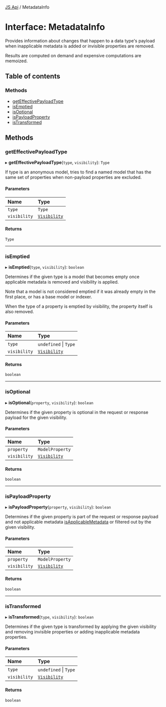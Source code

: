 [JS Api](../index.md) / MetadataInfo

# Interface: MetadataInfo

Provides information about changes that happen to a data type's payload
when inapplicable metadata is added or invisible properties are removed.

Results are computed on demand and expensive computations are memoized.

## Table of contents

### Methods

- [getEffectivePayloadType](MetadataInfo.md#geteffectivepayloadtype)
- [isEmptied](MetadataInfo.md#isemptied)
- [isOptional](MetadataInfo.md#isoptional)
- [isPayloadProperty](MetadataInfo.md#ispayloadproperty)
- [isTransformed](MetadataInfo.md#istransformed)

## Methods

### getEffectivePayloadType

▸ **getEffectivePayloadType**(`type`, `visibility`): `Type`

If type is an anonymous model, tries to find a named model that has the
same set of properties when non-payload properties are excluded.

#### Parameters

| Name | Type |
| :------ | :------ |
| `type` | `Type` |
| `visibility` | [`Visibility`](../enums/Visibility.md) |

#### Returns

`Type`

___

### isEmptied

▸ **isEmptied**(`type`, `visibility`): `boolean`

Determines if the given type is a model that becomes empty once
applicable metadata is removed and visibility is applied.

Note that a model is not considered emptied if it was already empty in
the first place, or has a base model or indexer.

When the type of a property is emptied by visibility, the property
itself is also removed.

#### Parameters

| Name | Type |
| :------ | :------ |
| `type` | `undefined` \| `Type` |
| `visibility` | [`Visibility`](../enums/Visibility.md) |

#### Returns

`boolean`

___

### isOptional

▸ **isOptional**(`property`, `visibility`): `boolean`

Determines if the given property is optional in the request or
response payload for the given visibility.

#### Parameters

| Name | Type |
| :------ | :------ |
| `property` | `ModelProperty` |
| `visibility` | [`Visibility`](../enums/Visibility.md) |

#### Returns

`boolean`

___

### isPayloadProperty

▸ **isPayloadProperty**(`property`, `visibility`): `boolean`

Determines if the given property is part of the request or response
payload and not applicable metadata [isApplicableMetadata](../index.md#isapplicablemetadata) or
filtered out by the given visibility.

#### Parameters

| Name | Type |
| :------ | :------ |
| `property` | `ModelProperty` |
| `visibility` | [`Visibility`](../enums/Visibility.md) |

#### Returns

`boolean`

___

### isTransformed

▸ **isTransformed**(`type`, `visibility`): `boolean`

Determines if the given type is transformed by applying the given
visibility and removing invisible properties or adding inapplicable
metadata properties.

#### Parameters

| Name | Type |
| :------ | :------ |
| `type` | `undefined` \| `Type` |
| `visibility` | [`Visibility`](../enums/Visibility.md) |

#### Returns

`boolean`
